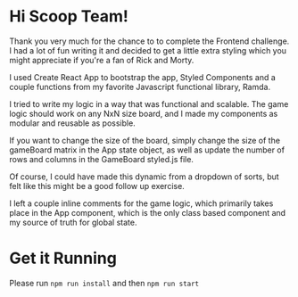 # Hi Scoop Team!

Thank you very much for the chance to to complete the Frontend challenge. I had a lot of fun writing it and decided to get a little extra styling which you might appreciate if you're a fan of Rick and Morty.

I used Create React App to bootstrap the app, Styled Components and a couple functions from my favorite Javascript functional library, Ramda.

I tried to write my logic in a way that was functional and scalable. The game logic should work on any NxN size board, and I made my components as modular and reusable as possible.

If you want to change the size of the board, simply change the size of the gameBoard matrix in the App state object, as well as update the number of rows and columns in the GameBoard styled.js file.

Of course, I could have made this dynamic from a dropdown of sorts, but felt like this might be a good follow up exercise.

I left a couple inline comments for the game logic, which primarily takes place in the App component, which is the only class based component and my source of truth for global state.

# Get it Running

Please run `npm run install` and then `npm run start`
